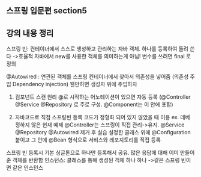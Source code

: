 ## 스프링 입문편 section5

## 강의 내용 정리

스프링 빈: 컨테이너에서 스스로 생성하고 관리하는 자바 객체. 하나를 등록하여 돌려 쓴다 ->효율적
자바에서 new를 사용한 객체를 의미하는게 아님!
변수를 쓰려면 final 로 정의

@Autowired : 연관된 객체를 스프링 컨테이너에서 찾아서 의존성을 넣어줌 (의존성 주입 Dependency injection) 웬만하면 생성자 위에 주입하자

1. 컴포넌트 스캔 원리
   @로 시작하는 어노테이션이 있으면 자동 등록 (@Controller @Service @Repository 로 주로 구성. @Component는 이 안에 포함)

2. 자바코드로 직접 스프링빈 등록
   코드가 정형화 되어 있지 않았을 때 이용 ex. 데베 정하지 않은 현재 예제
   @Controller는 스프링이 직접 관리->유지. @Service @Repository @Autowired 제거 후 실습
   설정한 클래스 위에 @Configuration 붙이고 그 안에 @Bean 형식으로 서비스와 레포지토리를 직접 등록

스프링 빈 등록시 기본 싱글톤으로 하나만 등록해서 공유. 많은 응답에 대해 이미 만들어준 객체를 반환함
인스턴스: 클래스를 통해 생성된 객체 하나 하나
->같은 스프링 빈이면 같은 인스턴스
